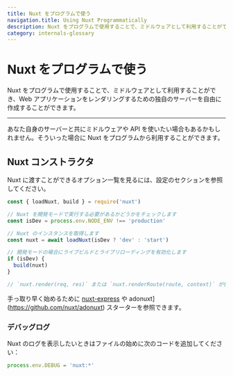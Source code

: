 ```yaml
---
title: Nuxt をプログラムで使う
navigation.title: Using Nuxt Programmatically
description: Nuxt をプログラムで使用することで、ミドルウェアとして利用することができ、Web アプリケーションをレンダリングするための独自のサーバーを自由に作成することができます。
category: internals-glossary
---
```

# Nuxt をプログラムで使う

Nuxt をプログラムで使用することで、ミドルウェアとして利用することができ、Web アプリケーションをレンダリングするための独自のサーバーを自由に作成することができます。

---

あなた自身のサーバーと共にミドルウェアや API を使いたい場合もあるかもしれません。そういった場合に Nuxt をプログラムから利用することができます。

## Nuxt コンストラクタ

Nuxt に渡すことができるオプション一覧を見るには、設定のセクションを参照してください。

```js
const { loadNuxt, build } = require('nuxt')

// Nuxt を開発モードで実行する必要があるかどうかをチェックします
const isDev = process.env.NODE_ENV !== 'production'

// Nuxt のインスタンスを取得します
const nuxt = await loadNuxt(isDev ? 'dev' : 'start')

// 開発モードの場合にライブビルドとライブリローディングを有効化します
if (isDev) {
  build(nuxt)
}

// `nuxt.render(req, res)` または `nuxt.renderRoute(route, context)` が使えます
```

手っ取り早く始めるために [nuxt-express](https://github.com/nuxt/express) や adonuxt](https://github.com/nuxt/adonuxt) スターターを参照できます。

### デバッグログ

Nuxt のログを表示したいときはファイルの始めに次のコードを追加してください：

```js
process.env.DEBUG = 'nuxt:*'
```
